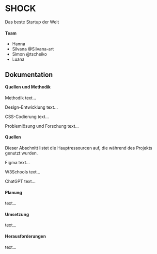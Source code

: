 # SHOCK
 Das beste Startup der Welt 

#### Team 
- Hanna
- Silvana @Silvana-art
- Simon @tscheiko
- Luana 

## Dokumentation

#### Quellen und Methodik

Methodik
text...

Design-Entwicklung
text...

CSS-Codierung
text...

Problemlösung und Forschung
text...


#### Quellen

Dieser Abschnitt listet die Hauptressourcen auf, die während des Projekts genutzt wurden.

Figma
text...

W3Schools
text...

ChatGPT
text...


#### Planung
text...


#### Umsetzung
text...


#### Herausforderungen
text...
